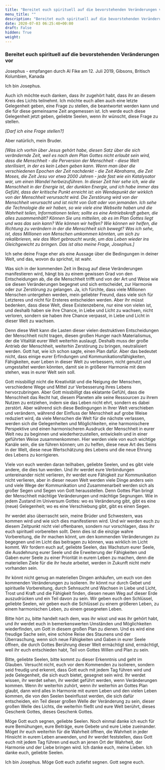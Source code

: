```yaml
---
title: "Bereitet euch spirituell auf die bevorstehenden Veränderungen vor"
menu_title: ""
description: "Bereitet euch spirituell auf die bevorstehenden Veränderungen vor"
date: 2020-07-03 06:25:48+00:00
draft: False
hidden: True
weight:
---
```

### Bereitet euch spirituell auf die bevorstehenden Veränderungen vor

Josephus - empfangen durch Al Fike am 12. Juli 2019, Gibsons, Britisch Kolumbien, Kanada  

Ich bin Josephus.

Auch ich möchte euch danken, dass ihr zugehört habt, dass ihr an diesem Kreis des Lichts teilnehmt. Ich möchte euch allen auch eine letzte Gelegenheit geben, eine Frage zu stellen, die beantwortet werden kann und die für diese gemeinsame Zeit angemessen ist. Ich werde euch diese Gelegenheit jetzt geben, geliebte Seelen, wenn ihr wünscht, diese Frage zu stellen.

*[Darf ich eine Frage stellen?]*

Aber natürlich, mein Bruder.

*[Was ich vorhin über Jesus gehört habe, diesen Satz über die sich verändernde Zeit, weil es nach dem Plan Gottes nicht erlaubt sein wird, dass die Menschheit - die Perversion der Menschheit - diese Welt sterilisiert, in der es kein Leben geben kann. Wenn man über die verschiedenen Epochen der Zeit nachdenkt -  die Zeit Abrahams, die Zeit Moses, die Zeit Jesu vor etwa 2000 Jahren - jede fast wie ein Katalysator war, um einen Wandel herbeizuführen. In dieser Zeit hier sehe ich, wie die Menschheit in der Energie ist, der dunklen Energie, und ich habe immer das Gefühl, dass der kritische Punkt erreicht ist: ein Wendepunkt der wirklich von der Menschheit verursacht wird. Die Zerstörung wird von der Menschheit verursacht und ist nicht von Gott oder von jemanden. Ich sehe die Technologie die wir haben, so wie viele eine Webseite haben und die Wahrheit teilen, Informationen teilen; sollte es eine Antriebskraft geben, die alles zusammenhält? Können Sie uns mitteilen, ob es im Plan Gottes liegt und was das sein kann? Wie können wir helfen?  Wie können wir helfen, die Richtung zu verändern in der die Menschheit sich bewegt? Was ich sehe, ist, dass Millionen von Menschen umkommen könnten, um sich zu rekalibrieren, wie das Wort gebraucht wurde, um das Leben wieder ins Gleichgewicht zu bringen. Das ist also meine Frage, Josephus.]*

Ich sehe deine Frage eher als eine Aussage über die Bedingungen in deiner Welt, und das, wovon du sprichst, ist wahr.

Was sich in der kommenden Zeit in Bezug auf diese Veränderungen manifestieren wird, hängt bis zu einem gewissen Grad von den Entscheidungen ab, die die Menschheit trifft und von der Art und Weise wie sie diesen Veränderungen begegnet und sich entscheidet, zur Harmonie oder zur Zerstörung zu gelangen. Ja, ich fürchte, dass viele Millionen Menschen untergehen werden, mein geliebter Freund, dass viele sich für Letzteres und nicht für Ersteres entscheiden werden. Aber ihr müsst bedenken, dass diese Welt, diese Existenzebene, nur eine von vielen ist, und deshalb haben sie ihre Chance, in Liebe und Licht zu wachsen, nicht verloren, sondern sie haben ihre Chance verpasst, in Liebe und Licht in dieser Welt zu wachsen.  

Denn diese Welt kann die Lasten dieser vielen destruktiven Entscheidungen der Menschheit nicht tragen, diesen großen Hunger nach Materialismus, der die Vitalität eurer Welt weiterhin auslaugt. Deshalb muss der große Antrieb der Menschheit, weiterhin Zerstörung zu bringen, neutralisiert werden. Gott hat, wie ich schon sagte, einen Plan dafür. Aber das bedeutet nicht, dass einige eurer Erfindungen und Kommunikationsfähigkeiten, Fähigkeiten, euer Leben in dieser Welt zu verbessern, nicht genutzt und umgestaltet werden könnten, damit sie in größerer Harmonie mit dem stehen, was in eurer Welt sein soll.  

Gott missbilligt nicht die Kreativität und die Neigung der Menschen, verschiedene Wege und Mittel zur Verbesserung ihres Lebens hervorzubringen. Aber Gott missbilligt das eklatante Gefühl, dass die Menschheit das Recht hat, diesem Planeten alle seine Ressourcen zu ihrem Nutzen zu entziehen, indem sie das Leben nicht ehrt, sondern es dabei zerstört. Aber während sich diese Bedingungen in Ihrer Welt verschieben und verändern, während der Einfluss der Menschheit auf grobe Weise reduziert wird, da viele Menschen die Welt für die nächste verlassen, werden sich die Gelegenheiten und Möglichkeiten, eine harmonischere Perspektive und einen harmonischeren Ausdruck der Menschheit in eurer Welt neu zu beginnen und wiederherzustellen, entwickeln und in einer geführten Weise zusammenkommen. Hier werden viele von euch wichtige Kanäle sein, die sie führen können; um zu helfen, diese neue Art des Seins in der Welt, diese neue Wertschätzung des Lebens und die neue Ehrung des Lebens zu korrigieren.  

Viele von euch werden daran teilhaben, geliebte Seelen, und es gibt viele andere, die dies tun werden. Und ihr werdet eure Verbindungen untereinander nicht verlieren, ihr werdet eure Fähigkeit zur Kommunikation nicht verlieren, aber in dieser neuen Welt werden viele Dinge anders sein und viele Wege der Kommunikation und Zusammenarbeit werden sich als großer Segen und Segen von Gott herausstellen. Denn Gottes Plan bringt der Menschheit mächtige Veränderungen und mächtige Segnungen. Wie in jedem Zustand im Universum Gottes: wo es Veränderung gibt, gibt es eine (neue) Gelegenheit;  wo es eine Verschiebung gibt, gibt es einen Segen.

Ihr werdet also überrascht sein, meine Brüder und Schwestern, was kommen wird und wie sich dies manifestieren wird. Und wir werden euch zu diesem Zeitpunkt nicht viel offenbaren, sondern nur vorschlagen, dass ihr euch spirituell vorbereiten sollt. Denn dies ist die einzige wahre Vorbereitung, die ihr machen könnt, um den kommenden Veränderungen zu begegnen und im Licht das beitragen zu können, was wirklich im Licht kommt. Wir fordern euch auf, geliebte Seelen, das Wachstum eurer Seele, die Ausdehnung eurer Seele und die Erweiterung der Fähigkeiten und Gaben eurer Seele zu einer Priorität in eurem Leben zu machen, denn die materiellen Ziele für die ihr heute arbeitet, werden in Zukunft nicht mehr vorhanden sein.  

Ihr könnt nicht genug an materiellen Dingen anhäufen, um euch von den kommenden Veränderungen zu isolieren. Ihr könnt nur durch Gebet und spirituelle Vorbereitung, durch Sehnsucht und Wachsen in Liebe und Licht, Trost und Kraft und die Fähigkeit finden, diesen neuen Weg auf dieser Erde auszudrücken und ein Teil davon zu sein. Wir geben euch den Schlüssel, geliebte Seelen, wir geben euch die Schlüssel zu einem größeren Leben, zu einem harmonischen Leben, zu einem gesegneten Leben.  

Bitte hört zu, bitte handelt nach dem, was ihr wisst und was ihr gehört habt, und ihr werdet euch in bemerkenswerten Umständen und Möglichkeiten wiederfinden, um Gott in diesem großen Plan zu dienen. Und es wird eine freudige Sache sein, eine schöne Reise des Staunens und der Überraschung, wenn sich neue Fähigkeiten und Gaben in eurer Seele öffnen, die durch Gottes Berührung dieser Welt ermächtigt sind, ermächtigt, weil ihr euch entschieden habt, Teil von Gottes Willen und Plan zu sein.  

Bitte, geliebte Seelen, bitte kommt zu dieser Erkenntnis und geht im Glauben. Versucht nicht, euch vor dem Kommenden zu isolieren, sondern seid freudig und erkennt, dass Gott euch mit jedem Tag führen wird und jede Gelegenheit, die sich euch bietet, gesegnet sein wird. Ihr werdet wissen, ihr werdet sehen, ihr werdet geführt werden, wenn Veränderungen kommen. Wenn ihr weiterhin zuhört, wenn ihr weiterhin an Gottes Plan glaubt, dann wird alles in Harmonie mit eurem Leben und den vielen Leben kommen, die von den Seelen beeinflusst werden, die sich dafür entscheiden, ein Teil dieser großen Welle der Veränderung zu sein, dieser großen Welle des Lichts, die weiterhin fließt und eure Welt berührt, dieses Geschenk Gottes, dieses Geschenk Gottes.

Möge Gott euch segnen, geliebte Seelen. Noch einmal danke ich euch für eure Bemühungen, eure Beiträge, eure Gebete und eure Liebe zueinander. Möget ihr euch weiterhin für die Wahrheit öffnen, die Wahrheit in jeder Hinsicht in eurem Leben anwenden, und ihr werdet feststellen, dass Gott euch mit jedem Tag führen und euch an jenen Ort der Wahrheit, der Harmonie und der Liebe bringen wird. Ich danke euch, meine Lieben. Ich danke euch, geliebte Seelen.

Ich bin Josephus. Möge Gott euch zutiefst segnen. Gott segne euch.
